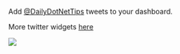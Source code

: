 Add [@DailyDotNetTips](https://twitter.com/DailyDotNetTips) tweets to your dashboard.

More twitter widgets [here](https://marketplace.visualstudio.com/search?term=trevellick&target=VSTS&category=All%20categories&sortBy=Downloads)


![](https://github.com/GregTrevellick/VsixTwitterWidget/blob/master/Src/@DailyDotNetTips/artefacts/Screenshot.png?raw=true)
